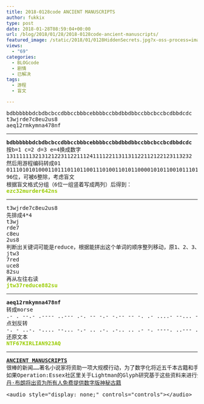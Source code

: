 ```yaml
---
title: 2018-0128code ANCIENT MANUSCRIPTS
author: fukkix
type: post
date: 2018-01-28T08:59:04+00:00
url: /blog/2018/01/28/2018-0128code-ancient-manuscripts/
featured_image: /static/2018/01/0128HiddenSecrets.jpg?x-oss-process=image/resize,m_fill,w_700,h_220
views:
  - "69"
categories:
  - BLOGcode
  - 剧情
  - 已解决
tags:
  - 游程
  - 盲文

---
```

<pre>bdbbbbbbdcbdbcbccdbbccbbbcebbbbccbbdbbdbbccbbcbccbcdbbdcdc
t3wjrde7c8eu2us8
aeq12rmkymna478nf<!--more--></pre>

* * *

<pre><strong>bdbbbbbbdcbdbcbccdbbccbbbcebbbbccbbdbbdbbccbbcbccbcdbbdcdc
</strong>按b=1 c=2 d=3 e=4换成数字
1311111132131212231122111241111221131131122112122123113232
然后用游程编码转成01
011101010100011011101101100111010011010110000101011001011101000101100101101100100111010001100011
96位，可被6整除，考虑盲文
根据盲文格式分组（6位一组竖着写成两列）后得到：
<span style="color: #99cc00;"><strong>ezc32murder642ns</strong></span></pre>

* * *

<pre>t3wjrde7c8eu2us8
先排成4*4
t3wj
rde7
c8eu
2us8
判断出关键词可能是reduce，根据能拼出这个单词的顺序整列移动，原1、2、3、4列的顺序变成4、1、3、2
jtw3
7red
uce8
82su
再从左往右读
<span style="color: #99cc00;"><strong>jtw37reduce882su</strong></span></pre>

* * *

<pre><strong>aeq12rmkymna478nf
</strong>转成morse
.- . --.- .---- ..--- .-. -- -.- -.-- -- -. .- ....- --... ---.. -. ..-.
点划反转
-. - ..-. -.... --... -.- .. .-. .-.. .. .- -. ----. ..--- ...-- .- --.-
还原文本<strong>
<span id="output"><span style="color: #99cc00;">NTF67KIRLIAN923AQ</span>
</span></strong></pre>

* * *

<pre><strong><a href="http://investigate.ingress.com/2018/01/28/ancient-manuscripts/">ANCIENT MANUSCRIPTS
</a></strong>很棒的新闻……著名小说家将资助一项大规模行动，为了数字化将近五千本古籍和手稿，有些都有近百年历史了……
如果Operation:Essex社区里关于Lightman的Glyph研究基于这些资料来进行分析的话，不敢想象他们会发现什么……
<a href="https://qz.com/713503/the-ancient-occult-texts-that-dan-brown-is-paying-to-digitize-and-make-free-for-all/">丹·布朗将出资为所有人免费提供数字版神秘古籍</a></pre>

<pre>&lt;audio style="display: none;" controls="controls">&lt;/audio></pre>

<audio style="display: none;" controls="controls"></audio>

<audio style="display: none;" controls="controls"></audio>

<audio style="display: none;" controls="controls"></audio>